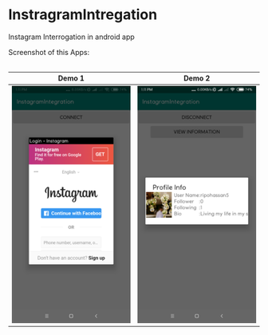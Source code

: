 # InstragramIntregation
Instagram Interrogation in android app


Screenshot of this Apps: <br><br>

Demo 1                     | Demo 2
:-------------------------: | :--------------------------:
![](https://github.com/ripohassan/InstragramIntregation/blob/master/Screenshot_2018-11-25-13-11-24-049_com.mcc.instagramintegration.png) | ![](https://github.com/ripohassan/InstragramIntregation/blob/master/Screenshot_2018-11-25-13-11-02-536_com.mcc.instagramintegration.png)

